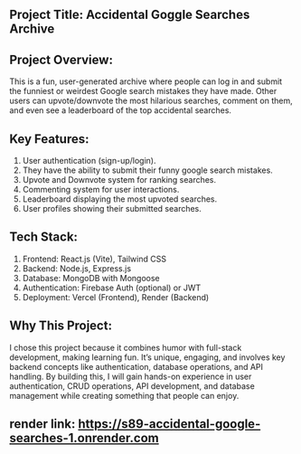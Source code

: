  
 ## Project Title: Accidental Goggle Searches Archive

## Project Overview: 
This is a fun, user-generated archive where people can log in and submit the funniest or weirdest Google search mistakes they have made. Other users can upvote/downvote the most hilarious searches, comment on them, and even see a leaderboard of the top accidental searches.

## Key Features: 
1. User authentication (sign-up/login). 
2. They have the ability to submit their funny google search mistakes. 
3. Upvote and Downvote system for ranking searches. 
4. Commenting system for user interactions. 
5. Leaderboard displaying the most upvoted searches. 
6. User profiles showing their submitted searches.




## Tech Stack: 
1. Frontend: React.js (Vite), Tailwind CSS 
2. Backend: Node.js, Express.js 
3. Database: MongoDB with Mongoose 
4. Authentication: Firebase Auth (optional) or JWT 
5. Deployment: Vercel (Frontend), Render (Backend)

## Why This Project: 
I chose this project because it combines humor with full-stack development, making learning fun. It’s unique, engaging, and involves key backend concepts like authentication, database operations, and API handling. By building this, I will gain hands-on experience in user authentication, CRUD operations, API development, and database management while creating something that people can enjoy.


## render link: https://s89-accidental-google-searches-1.onrender.com
